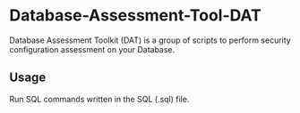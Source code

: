 # Database-Assessment-Tool-DAT

Database Assessment Toolkit (DAT) is a group of scripts to perform security configuration assessment on your Database.


## Usage
Run SQL commands written in the SQL (.sql) file. 
